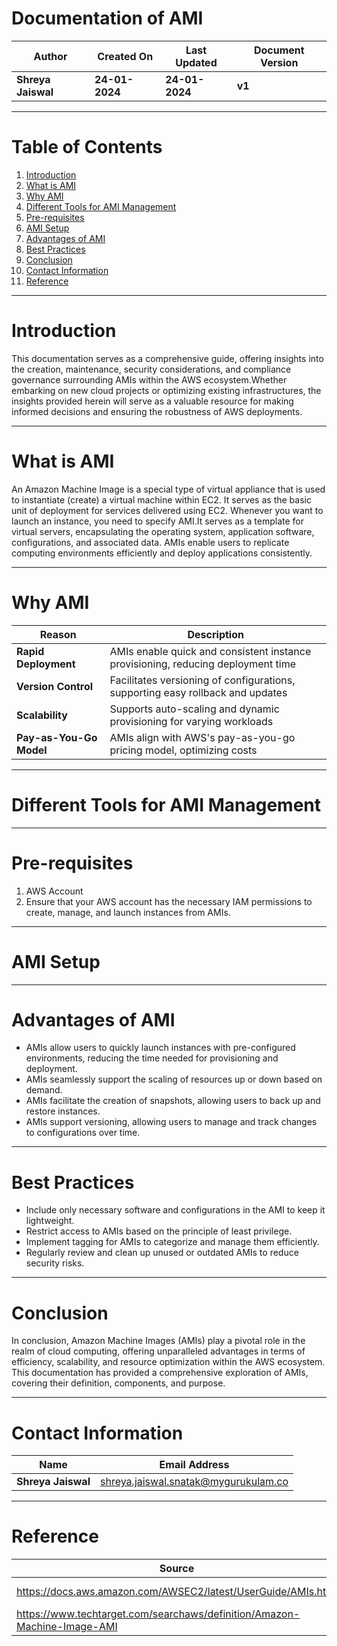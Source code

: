 # Documentation of AMI

| **Author** | **Created On** | **Last Updated** | **Document Version** |
| ---------- | -------------- | ---------------- | -------------------- |
| **Shreya Jaiswal** | **24-01-2024** | **24-01-2024** | **v1** |

***

# Table of Contents

1. [Introduction](https://github.com/avengers-p7/Documentation/edit/main/Application_CI/Design/AMI.md#introduction)
2. [What is AMI](https://github.com/avengers-p7/Documentation/edit/main/Application_CI/Design/AMI.md#whatisAMI)
3. [Why AMI](https://github.com/avengers-p7/Documentation/edit/main/Application_CI/Design/AMI.md#whyAMI)
4. [Different Tools for AMI Management](https://github.com/avengers-p7/Documentation/edit/main/Application_CI/Design/AMI.md#DifferentTools)
5. [Pre-requisites](https://github.com/avengers-p7/Documentation/edit/main/Application_CI/Design/AMI.md#pre-requisites)
6. [AMI Setup](https://github.com/avengers-p7/Documentation/edit/main/Application_CI/Design/AMI.md#AMIsetup)
7. [Advantages of AMI](https://github.com/avengers-p7/Documentation/edit/main/Application_CI/Design/AMI.md#Advantages)
8. [Best Practices](https://github.com/avengers-p7/Documentation/edit/main/Application_CI/Design/AMI.md#BestPractices)
9. [Conclusion](https://github.com/avengers-p7/Documentation/edit/main/Application_CI/Design/AMI.md#conclusion)
10. [Contact Information](https://github.com/avengers-p7/Documentation/edit/main/Application_CI/Design/AMI.md#contactinformation)
11. [Reference](https://github.com/avengers-p7/Documentation/edit/main/Application_CI/Design/AMI.md#reference)

***

# Introduction

This documentation serves as a comprehensive guide, offering insights into the creation, maintenance, security considerations, and compliance governance surrounding AMIs within the AWS ecosystem.Whether embarking on new cloud projects or optimizing existing infrastructures, the insights provided herein will serve as a valuable resource for making informed decisions and ensuring the robustness of AWS deployments.

***

# What is AMI

An Amazon Machine Image is a special type of virtual appliance that is used to instantiate (create) a virtual machine within EC2. It serves as the basic unit of deployment for services delivered using EC2. Whenever you want to launch an instance, you need to specify AMI.It serves as a template for virtual servers, encapsulating the operating system, application software, configurations, and associated data. AMIs enable users to replicate computing environments efficiently and deploy applications consistently.

***

# Why AMI

| **Reason** | **Description** |
| ---------- | --------------- |
| **Rapid Deployment** | AMIs enable quick and consistent instance provisioning, reducing deployment time |
| **Version Control** | Facilitates versioning of configurations, supporting easy rollback and updates |
| **Scalability** | Supports auto-scaling and dynamic provisioning for varying workloads |
| **Pay-as-You-Go Model** | AMIs align with AWS's pay-as-you-go pricing model, optimizing costs |


***

# Different Tools for AMI Management

***

# Pre-requisites

1. AWS Account
2. Ensure that your AWS account has the necessary IAM permissions to create, manage, and launch instances from AMIs.

***

# AMI Setup

***

# Advantages of AMI

- AMIs allow users to quickly launch instances with pre-configured environments, reducing the time needed for provisioning and deployment.
- AMIs seamlessly support the scaling of resources up or down based on demand.
- AMIs facilitate the creation of snapshots, allowing users to back up and restore instances.
- AMIs support versioning, allowing users to manage and track changes to configurations over time.

***

# Best Practices

- Include only necessary software and configurations in the AMI to keep it lightweight.
- Restrict access to AMIs based on the principle of least privilege.
- Implement tagging for AMIs to categorize and manage them efficiently.
- Regularly review and clean up unused or outdated AMIs to reduce security risks.

***

# Conclusion

In conclusion, Amazon Machine Images (AMIs) play a pivotal role in the realm of cloud computing, offering unparalleled advantages in terms of efficiency, scalability, and resource optimization within the AWS ecosystem. This documentation has provided a comprehensive exploration of AMIs, covering their definition, components, and purpose. 

***

# Contact Information

| **Name** | **Email Address** |
| -------- | ----------------- |
| **Shreya Jaiswal** | shreya.jaiswal.snatak@mygurukulam.co |

***

# Reference

| **Source** | **Description** |
| ---------- | --------------- |
| https://docs.aws.amazon.com/AWSEC2/latest/UserGuide/AMIs.html | Documentation Link |                 
| https://www.techtarget.com/searchaws/definition/Amazon-Machine-Image-AMI | Concept of AMI |

